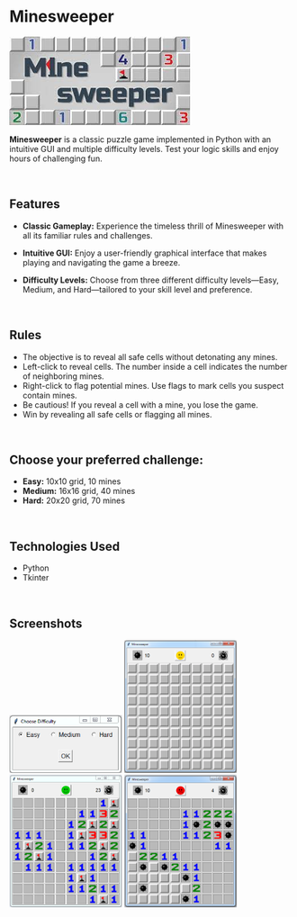 # Minesweeper

![Header image](extras/B.jpg)

**Minesweeper** is a classic puzzle game implemented in Python with an intuitive GUI and multiple difficulty levels. Test your logic skills and enjoy hours of challenging fun.

<br>

## Features
- **Classic Gameplay:** Experience the timeless thrill of Minesweeper with all its familiar rules and challenges.

- **Intuitive GUI:** Enjoy a user-friendly graphical interface that makes playing and navigating the game a breeze.

- **Difficulty Levels:** Choose from three different difficulty levels—Easy, Medium, and Hard—tailored to your skill level and preference.

<br>

## Rules
- The objective is to reveal all safe cells without detonating any mines.
- Left-click to reveal cells. The number inside a cell indicates the number of neighboring mines.
- Right-click to flag potential mines. Use flags to mark cells you suspect contain mines.
- Be cautious! If you reveal a cell with a mine, you lose the game.
- Win by revealing all safe cells or flagging all mines.

<br>

## Choose your preferred challenge:
- **Easy:** 10x10 grid, 10 mines
- **Medium:** 16x16 grid, 40 mines
- **Hard:** 20x20 grid, 70 mines

<br>

## Technologies Used
- Python
- Tkinter

<br>

## Screenshots
<img src="extras/D.png" width="200">
<img src="extras/N.png" width="200">
<img src="extras/W.png" width="200">
<img src="extras/L.png" width="200">
